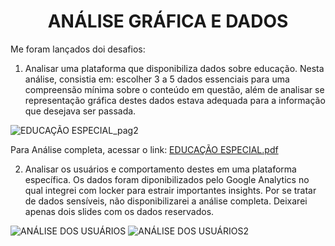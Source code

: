 <h1 align="center"> ANÁLISE GRÁFICA E DADOS </h1>

Me foram lançados doi desafios: 
1) Analisar uma plataforma que disponibiliza dados sobre educação. Nesta análise, consistia em: escolher 3 a 5 dados essenciais para uma compreensão mínima sobre o conteúdo em questão, além de analisar se representação gráfica destes dados estava adequada para a informação que desejava ser passada. 

![EDUCAÇÃO ESPECIAL_pag2](https://github.com/Therezaclm/Analise-grafica-e-dados/assets/122289308/12cfe1de-2fbb-4fad-8bb5-1e74756f7448)

Para Análise completa, acessar o link: [EDUCAÇÃO ESPECIAL.pdf](https://github.com/Therezaclm/Analise-grafica-e-dados/files/11671317/EDUCACAO.ESPECIAL.pdf)

2) Analisar os usuários e comportamento destes em uma plataforma específica. Os dados foram diponibilizados pelo Google Analytics no qual integrei com locker para estrair importantes insights. Por se tratar de dados sensíveis, não disponibilizarei a análise completa. Deixarei apenas dois slides com os dados reservados.   

![ANÁLISE DOS USUÁRIOS](https://github.com/Therezaclm/Analise-grafica-e-dados/assets/122289308/5208bce9-6b7f-410a-92e6-aca49c352fbf)
![ANÁLISE DOS USUÁRIOS2](https://github.com/Therezaclm/Analise-grafica-e-dados/assets/122289308/fc22933c-b6f4-4e66-b04e-27318d993a1b)
